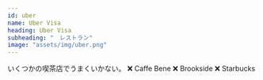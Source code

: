 ```yaml
---
id: uber
name: Uber Visa
heading: Uber Visa
subheading: "　レストラン"
image: "assets/img/uber.png"
---
```


いくつかの喫茶店でうまくいかない。
❌ Caffe Bene
❌ Brookside
❌ Starbucks